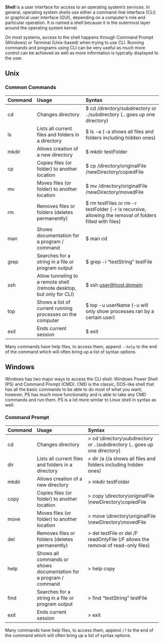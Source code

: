**Shell** is a user interface for access to an operating system’s
services. In general, operating system shells use either a command-line
interface (CLI) or graphical user interface (GUI), depending on a
computer’s role and particular operation. It is named a shell because it
is the outermost layer around the operating system kernel.

On most systems, access to the shell happens through Command Prompt
(Windows) or Terminal (Unix-based) when trying to use CLI. Running
commands and programs using CLI can be very useful as much more control
can be achieved as well as more information is typically displayed to
the user.

## Unix

### Common Commands

| Command | Usage                                                                | Syntax                                                                                                  |
| :------ | :------------------------------------------------------------------- | :------------------------------------------------------------------------------------------------------ |
| cd      | Changes directory                                                    | $ cd /directory/subdirectory or ../subdirectory (.. goes up one directory)                              |
| ls      | Lists all current files and folders in a directory                   | $ ls -a (-a shows all files and folders including hidden ones)                                          |
| mkdir   | Allows creation of a new directory                                   | $ mkdir testFolder                                                                                      |
| cp      | Copies files (or folder) to another location                         | $ cp /directory/originalFile /newDirectory/copiedFile                                                   |
| mv      | Moves files (or folder) to another location                          | $ mv /directory/originalFile /newDirectory/movedFile                                                    |
| rm      | Removes files or folders (deletes permanently)                       | $ rm testFiles or rm -r testFolder (-r is recursive, allowing the removal of folders filled with files) |
| man     | Shows documentation for a program / command                          | $ man cd                                                                                                |
| grep    | Searches for a string in a file or program output                    | $ grep -i “testString” testFile                                                                         |
| ssh     | Allow tunneling to a remote shell (remote desktop, but only for CLI) | $ ssh user@host.domain                                                                                  |
| top     | Shows a list of current running processes on the computer            | $ top -u userName (-u will only show processes ran by a certain user)                                   |
| exit    | Ends current session                                                 | $ exit                                                                                                  |

Many commands have help files, to access them, append `--help` to the
end of the command which will often bring up a list of syntax options.

## Windows

Windows has two major ways to access the CLI shell: Windows Power Shell
(PS) and Command Prompt (CMD). CMD is the classic, DOS-like shell that
has all the basic commands to be able to do most of what you want;
however, PS has much more functionality and is able to take any CMD
commands and run them. PS is a lot more similar to Linux shell in syntax
as well.

### Command Prompt

| Command | Usage                                                             | Syntax                                                                            |
| :------ | :---------------------------------------------------------------- | :-------------------------------------------------------------------------------- |
| cd      | Changes directory                                                 | \> cd \\directory\\subdirectory or ..\\subdirectory (.. goes up one directory)    |
| dir     | Lists all current files and folders in a directory                | \> dir /a (/a shows all files and folders including hidden ones)                  |
| mkdir   | Allows creation of a new directory                                | \> mkdir testFolder                                                               |
| copy    | Copies files (or folder) to another location                      | \> copy \\directory\\originalFile \\newDirectory\\copiedFile                      |
| move    | Moves files (or folder) to another location                       | \> move \\directory\\originalFile \\newDirectory\\movedFile                       |
| del     | Removes files or folders (deletes permanently)                    | \> del testFile or del /F readOnlyFile (/F allows the removal of read-only files) |
| help    | Shows all commands or shows documentation for a program / command | \> help copy                                                                      |
| find    | Searches for a string in a file or program output                 | \> find “testString” testFile                                                     |
| exit    | Ends current session                                              | \> exit                                                                           |

Many commands have help files, to access them, append `/?` to the end of
the command which will often bring up a list of syntax options.
